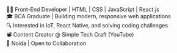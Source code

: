 👨‍💻 Front-End Developer | HTML | CSS | JavaScript | React.js  
🎓 BCA Graduate | Building modern, responsive web applications  
🔍 Interested in IoT, React Native, and solving coding challenges  
📽️ Content Creator @ Simple Tech Craft (YouTube)  
📍 Noida | Open to Collaboration  

<!---
SureshJogshn/SureshJogshn is a ✨ special ✨ repository because its `README.md` (this file) appears on your GitHub profile.
You can click the Preview link to take a look at your changes.
--->
